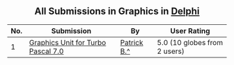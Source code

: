 ﻿<div align="center">

## All Submissions in Graphics in [Delphi](../ByWorld/delphi.md)

</div>

No.  | Submission | By   | User Rating
---- | ---------- | ---- | -----------
1 | [Graphics Unit for Turbo Pascal 7\.0<br />](https://github.com/Planet-Source-Code/patrick-b-graphics-unit-for-turbo-pascal-7-0__7-344) | [Patrick B\.^](../ByAuthor/patrick-b.md) | 5.0 (10 globes from 2 users)
